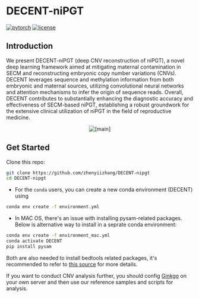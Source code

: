 # DECENT-niPGT
[![pytorch](https://img.shields.io/badge/PyTorch_1.8+-ee4c2c?logo=pytorch&logoColor=white)](https://pytorch.org/get-started/locally/)
[![license](https://img.shields.io/badge/License-MIT-green.svg?labelColor=gray)](https://github.com/zhenyiizhang/DECENT-niPGT/blob/main/LICENSE.txt)

## Introduction
We present DECENT-niPGT (deep CNV reconstruction of niPGT), a novel deep learning framework aimed at mitigating maternal contamination in SECM and reconstructing embryonic copy number variations (CNVs). DECENT leverages sequence and methylation information from both embryonic and maternal sources, utilizing convolutional neural networks and attention mechanisms to infer the origin of sequence reads. Overall, DECENT contributes to substantially enhancing the diagnostic accuracy and effectiveness of SECM-based niPGT, establishing a robust groundwork for the extensive clinical utilization of niPGT in the field of reproductive medicine.

<p align="center">
  <img src=https://github.com/zhenyiizhang/DECENT-niPGT/blob/main/figures/main.svg alt="[main]">
</p>

## Get Started

Clone this repo:
```bash
git clone https://github.com/zhenyiizhang/DECENT-nipgt
cd DECENT-nipgt
```

- For the ```conda``` users, you can create a new conda environment (DECENT) using 
```bash
conda env create -f environment.yml
```

- In MAC OS, there's an issue with installing pysam-related packages. Below is alternative way to install in a seprate conda environment:
```bash
conda env create -f environment_mac.yml
conda activate DECENT
pip install pysam
```

Both are also needed to install bedtools related packages, it's recommended to refer to [this source](https://bedtools.readthedocs.io/en/latest/content/installation.html) for more details.

If you want to conduct CNV analysis further, you should config [Ginkgo](https://github.com/robertaboukhalil/ginkgo) on your own server and then use our reference samples and scripts for analysis.
